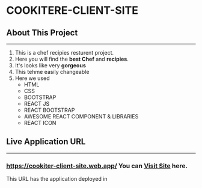 # COOKITERE-CLIENT-SITE
## About This Project
---
1. This is a chef recipies resturent project. 
2. Here you will find the **best Chef** and **recipies**. 
3. It's looks like very **gorgeous**
4. This tehme easily changeable
5. Here we used 
   * HTML
   * CSS
   * BOOTSTRAP
   * REACT JS
   * REACT BOOTSTRAP
   * AWESOME REACT COMPONENT & LIBRARIES
   * REACT ICON

## Live Application URL
---
### **https://cookiter-client-site.web.app/** You can **[Visit Site](https://cookiter-client-site.web.app/)** here.
This URL has the application deployed in



